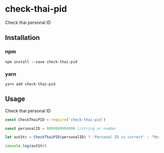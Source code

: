 # check-thai-pid
Check thai personal ID

## Installation

### npm

`npm install --save check-thai-pid`

### yarn

`yarn add check-thai-pid`

## Usage

Check thai personal ID

``` javascript
const CheckThaiPID = require('check-thai-pid')

const personalID = 9999999999999 //string or number

let outStr = CheckThaiPID(personalID) ? 'Personal ID is correct' : "Personal ID is incorrect"

console.log(outStr)
```